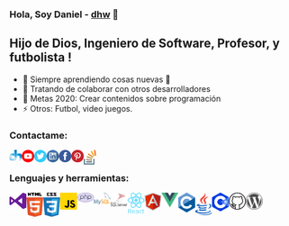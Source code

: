 ### Hola, Soy Daniel - [dhw][website] 👋

## Hijo de Dios, Ingeniero de Software, Profesor, y futbolista !
- 🌱 Siempre aprendiendo cosas nuevas 🤣
- 👯 Tratando de colaborar con otros desarrolladores
- 🥅 Metas 2020: Crear contenidos sobre programación
- ⚡ Otros: Futbol, video juegos.

### Contactame:

[<img align="left" alt="dhwebdesignmx.com" width="22px" src="https://raw.githubusercontent.com/DanyBoy20/mediacontent/c3aeb86c19594f704b695bcdee52a0e5e3393e02/iconDH.svg" />][website]
[<img align="left" alt="dh web design | YouTube" width="22px" src="https://raw.githubusercontent.com/DanyBoy20/mediacontent/c3aeb86c19594f704b695bcdee52a0e5e3393e02/iconyt.svg" />][youtube]
[<img align="left" alt="dh web design | Twitter" width="22px" src="https://raw.githubusercontent.com/DanyBoy20/mediacontent/c3aeb86c19594f704b695bcdee52a0e5e3393e02/icontwt.svg" />][twitter]
[<img align="left" alt="dh web design | LinkedIn" width="22px" src="https://raw.githubusercontent.com/DanyBoy20/mediacontent/c3aeb86c19594f704b695bcdee52a0e5e3393e02/iconlinkedin.svg" />][linkedin]
[<img align="left" alt="dh web design | Facebook" width="22px" src="https://raw.githubusercontent.com/DanyBoy20/mediacontent/c3aeb86c19594f704b695bcdee52a0e5e3393e02/iconfb.svg" />][facebook]
[<img align="left" alt="dh web design | Pinterest" width="22px" src="https://raw.githubusercontent.com/DanyBoy20/mediacontent/c3aeb86c19594f704b695bcdee52a0e5e3393e02/iconpinterest.svg" />][pinterest]
[<img align="left" alt="dh web design | StackOverflow" width="22px" src="https://raw.githubusercontent.com/DanyBoy20/mediacontent/c3aeb86c19594f704b695bcdee52a0e5e3393e02/stackoverflow.svg" />][stackoverflow]

<br />

### Lenguajes y herramientas:

[<img align="left" alt="Visual Studio Code" width="30px" src="https://raw.githubusercontent.com/DanyBoy20/mediacontent/c3aeb86c19594f704b695bcdee52a0e5e3393e02/vs.svg" />][website]
[<img align="left" alt="HTML5" width="30px" src="https://raw.githubusercontent.com/DanyBoy20/mediacontent/c3aeb86c19594f704b695bcdee52a0e5e3393e02/html5.svg" />][website]
[<img align="left" alt="CSS3" width="30px" src="https://raw.githubusercontent.com/DanyBoy20/mediacontent/c3aeb86c19594f704b695bcdee52a0e5e3393e02/css3.svg" />][website]
[<img align="left" alt="JavaScript" width="30px" src="https://raw.githubusercontent.com/DanyBoy20/mediacontent/c3aeb86c19594f704b695bcdee52a0e5e3393e02/js.svg" />][website]
[<img align="left" alt="PHP" width="30px" src="https://raw.githubusercontent.com/DanyBoy20/mediacontent/c3aeb86c19594f704b695bcdee52a0e5e3393e02/php.svg" />][website]
[<img align="left" alt="MySQL" width="30px" src="https://raw.githubusercontent.com/DanyBoy20/mediacontent/44b47d383b37e845490ed0f604b6282aed0756fb/mysql.svg" />][website]
[<img align="left" alt="SQL" width="30px" src="https://raw.githubusercontent.com/DanyBoy20/mediacontent/c3aeb86c19594f704b695bcdee52a0e5e3393e02/sqlserver.svg" />][website]
[<img align="left" alt="React" width="30px" src="https://raw.githubusercontent.com/DanyBoy20/mediacontent/c3aeb86c19594f704b695bcdee52a0e5e3393e02/react.svg" />][website]
[<img align="left" alt="Angular" width="30px" src="https://raw.githubusercontent.com/DanyBoy20/mediacontent/c3aeb86c19594f704b695bcdee52a0e5e3393e02/angular.svg" />][website]
[<img align="left" alt="Vue" width="30px" src="https://raw.githubusercontent.com/DanyBoy20/mediacontent/c3aeb86c19594f704b695bcdee52a0e5e3393e02/vue.svg" />][website]
[<img align="left" alt="C" width="30px" src="https://raw.githubusercontent.com/DanyBoy20/mediacontent/c3aeb86c19594f704b695bcdee52a0e5e3393e02/c.svg" />][website]
[<img align="left" alt="Java" width="30px" src="https://raw.githubusercontent.com/DanyBoy20/mediacontent/c3aeb86c19594f704b695bcdee52a0e5e3393e02/java.svg" />][website]
[<img align="left" alt="C#" width="30px" src="https://raw.githubusercontent.com/DanyBoy20/mediacontent/c3aeb86c19594f704b695bcdee52a0e5e3393e02/csharp.svg" />][website]
[<img align="left" alt="GitHub" width="30px" src="https://raw.githubusercontent.com/DanyBoy20/mediacontent/c3aeb86c19594f704b695bcdee52a0e5e3393e02/github.svg" />][website]
[<img align="left" alt="wordpress" width="30px" src="https://raw.githubusercontent.com/DanyBoy20/mediacontent/c3aeb86c19594f704b695bcdee52a0e5e3393e02/wp.svg" />][website]

<br />
<br />

[website]: https://dhwebdesignmx.com
[twitter]: https://twitter.com/dhwebdesign
[youtube]: https://www.youtube.com/c/DHWebDesignCuernavaca
[facebook]: https://www.facebook.com/WebDesignDH
[linkedin]: https://mx.linkedin.com/pub/daniel-hernandez/34/510/2ba
[pinterest]: https://es.pinterest.com/dhwebdesign/
[stackoverflow]: https://stackexchange.com/users/19030899/dany-hern%c3%a1ndez

